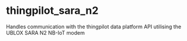# thingpilot_sara_n2
Handles communication with the thingpilot data platform API utilising the UBLOX SARA N2 NB-IoT modem
